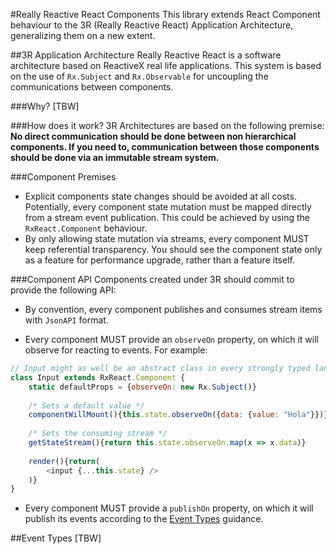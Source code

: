 #Really Reactive React Components
This library extends React Component behaviour to the 3R (Really Reactive React) Application Architecture, generalizing them on a new extent.

##3R Application Architecture
Really Reactive React is a software architecture based on ReactiveX real life applications. This system is based on the use of `Rx.Subject` and `Rx.Observable` for uncoupling the communications between components.

###Why?
[TBW]

###How does it work?
3R Architectures are based on the following premise: **No direct communication should be done between non hierarchical components. If you need to, communication between those components should be done via an immutable stream system.**

###Component Premises
- Explicit components state changes should be avoided at all costs. Potentially, every component state mutation must be mapped directly from a stream event publication. This could be achieved by using the `RxReact.Component` behaviour.
- By only allowing state mutation via streams, every component MUST keep referential transparency. You should see the component state only as a feature for performance upgrade, rather than a feature itself.

###Component API
Components created under 3R should commit to provide the following API:

- By convention, every component publishes and consumes stream items with `JsonAPI` format.

- Every component MUST provide an `observeOn` property, on which it will observe for reacting to events. For example:
```JAVASCRIPT
// Input might as well be an abstract class in every strongly typed language
class Input extends RxReact.Component {
    static defaultProps = {observeOn: new Rx.Subject()}
    
    /* Sets a default value */
    componentWillMount(){this.state.observeOn({data: {value: "Hola"}})}
    
    /* Sets the consuming stream */
    getStateStream(){return this.state.observeOn.map(x => x.data)}
    
    render(){return(
        <input {...this.state} />
    )}
}
```

- Every component MUST provide a `publishOn` property, on which it will publish its events according to the [Event Types](#EventTypes) guidance.

##Event Types
[TBW]
